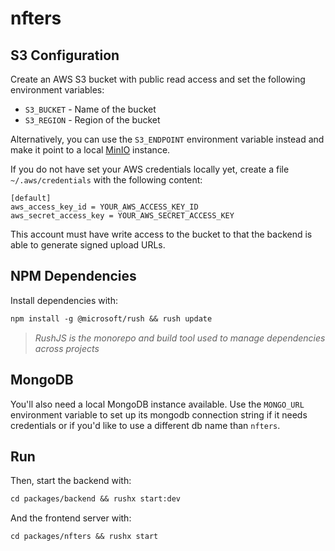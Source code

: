 # nfters

## S3 Configuration

Create an AWS S3 bucket with public read access and set the following environment variables:

* `S3_BUCKET` - Name of the bucket
* `S3_REGION` - Region of the bucket

Alternatively, you can use the `S3_ENDPOINT` environment variable instead and make it point to a local [MinIO](https://min.io/) instance.

If you do not have set your AWS credentials locally yet, create a file `~/.aws/credentials` with the following content:

```text
[default]
aws_access_key_id = YOUR_AWS_ACCESS_KEY_ID
aws_secret_access_key = YOUR_AWS_SECRET_ACCESS_KEY
```

This account must have write access to the bucket to that the backend is able to generate signed upload URLs.

## NPM Dependencies

Install dependencies with:

```txt
npm install -g @microsoft/rush && rush update
```

> *RushJS is the monorepo and build tool used to manage dependencies across projects*

## MongoDB

You'll also need a local MongoDB instance available. Use the `MONGO_URL` environment variable to set up its mongodb connection string if it needs credentials or if you'd like to use a different db name than `nfters`.

## Run

Then, start the backend with:

```txt
cd packages/backend && rushx start:dev
```

And the frontend server with:

```txt
cd packages/nfters && rushx start
```
